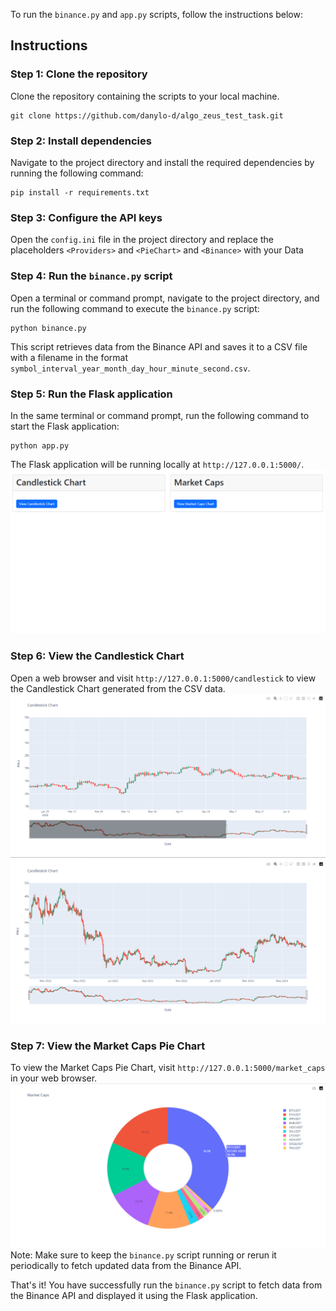To run the `binance.py` and `app.py` scripts, follow the instructions below:

## Instructions

### Step 1: Clone the repository
Clone the repository containing the scripts to your local machine.
```
git clone https://github.com/danylo-d/algo_zeus_test_task.git
```

### Step 2: Install dependencies
Navigate to the project directory and install the required dependencies by running the following command:
```
pip install -r requirements.txt
```

### Step 3: Configure the API keys
Open the `config.ini` file in the project directory and replace the placeholders `<Providers>` and `<PieChart>` and `<Binance>` with your Data

### Step 4: Run the `binance.py` script
Open a terminal or command prompt, navigate to the project directory, and run the following command to execute the `binance.py` script:
```
python binance.py
```
This script retrieves data from the Binance API and saves it to a CSV file with a filename in the format `symbol_interval_year_month_day_hour_minute_second.csv`.

### Step 5: Run the Flask application
In the same terminal or command prompt, run the following command to start the Flask application:
```
python app.py
```
The Flask application will be running locally at `http://127.0.0.1:5000/`.
![img_2.png](img/img_2.png)
### Step 6: View the Candlestick Chart
Open a web browser and visit `http://127.0.0.1:5000/candlestick` to view the Candlestick Chart generated from the CSV data.
![img.png](img/img.png)
![img_1.png](img/img_1.png)

### Step 7: View the Market Caps Pie Chart
To view the Market Caps Pie Chart, visit `http://127.0.0.1:5000/market_caps` in your web browser.
![img_3.png](img/img_3.png)
Note: Make sure to keep the `binance.py` script running or rerun it periodically to fetch updated data from the Binance API.

That's it! You have successfully run the `binance.py` script to fetch data from the Binance API and displayed it using the Flask application.